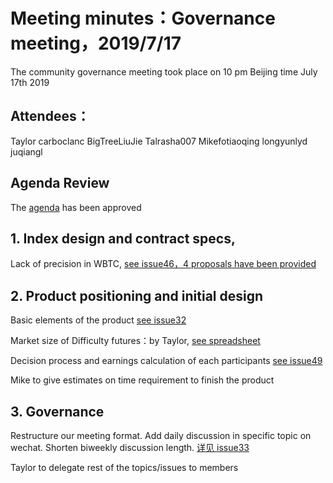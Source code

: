 # Meeting minutes：Governance meeting，2019/7/17
The community governance meeting took place on 10 pm Beijing time July 17th 2019

## Attendees：
Taylor
carboclanc
BigTreeLiuJie
Talrasha007
Mikefotiaoqing
longyunlyd
juqiangl

## Agenda Review
The [agenda](https://github.com/carboclan/pm/issues/41) has been approved



## 1. Index design and contract specs,
Lack of precision in WBTC, [see issue46，4 proposals have been provided](https://github.com/carboclan/pm/issues/46)

## 2. Product positioning and initial design
Basic elements of the product [see issue32](https://github.com/carboclan/pm/issues/32)

Market size of Difficulty futures：by Taylor, [see spreadsheet](https://github.com/carboclan/pm/blob/master/research/Difficulty%20future%20market%20size.xlsx)

Decision process and earnings calculation of each participants [see issue49](https://github.com/carboclan/pm/issues/49)

Mike to give estimates on time requirement to finish the product

## 3. Governance 
Restructure our meeting format. Add daily discussion in specific topic on wechat. Shorten biweekly discussion length. [详见 issue33](https://github.com/carboclan/pm/issues/33) 

Taylor to delegate rest of the topics/issues to members


